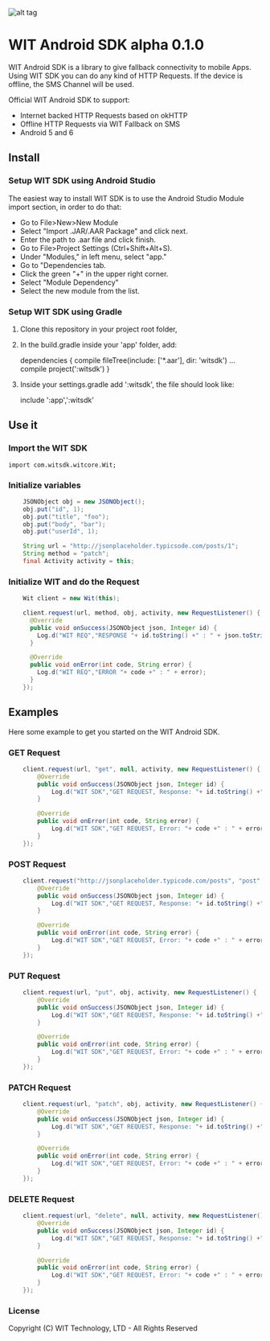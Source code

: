 ![alt tag](https://raw.githubusercontent.com/WithoutInternetTechnology/wit-android-sdk/master/android-sdk%20banner.png)

# WIT Android SDK alpha 0.1.0

WIT Android SDK is a library to give fallback connectivity to mobile Apps.
Using WIT SDK you can do any kind of HTTP Requests.
If the device is offline, the SMS Channel will be used.

Official WIT Android SDK to support:

- Internet backed HTTP Requests based on okHTTP
- Offline HTTP Requests via WIT Fallback on SMS
- Android 5 and 6

## Install

### Setup WIT SDK using Android Studio
The easiest way to install WIT SDK is to use the Android Studio Module import section,
in order to do that:

- Go to File>New>New Module
- Select "Import .JAR/.AAR Package" and click next.
- Enter the path to .aar file and click finish.
- Go to File>Project Settings (Ctrl+Shift+Alt+S).
- Under "Modules," in left menu, select "app."
- Go to "Dependencies tab.
- Click the green "+" in the upper right corner.
- Select "Module Dependency"
- Select the new module from the list.


### Setup WIT SDK using Gradle

1) Clone this repository in your project root folder,
2) In the build.gradle inside your 'app' folder, add:

    dependencies {
        compile fileTree(include: ['*.aar'], dir: 'witsdk')
        ...
        compile project(':witsdk')
    }

3) Inside your settings.gradle add ':witsdk', the file should look like:

    include ':app',':witsdk'

## Use it

### Import the WIT SDK

    import com.witsdk.witcore.Wit;

### Initialize variables
```java
    JSONObject obj = new JSONObject();
    obj.put("id", 1);
    obj.put("title", "foo");
    obj.put("body", "bar");
    obj.put("userId", 1);

    String url = "http://jsonplaceholder.typicsode.com/posts/1";
    String method = "patch";
    final Activity activity = this;
```

### Initialize WIT and do the Request

```java
    Wit client = new Wit(this);

    client.request(url, method, obj, activity, new RequestListener() {
      @Override
      public void onSuccess(JSONObject json, Integer id) {
        Log.d("WIT REQ","RESPONSE "+ id.toString() +" : " + json.toString());
      }

      @Override
      public void onError(int code, String error) {
        Log.d("WIT REQ","ERROR "+ code +" : " + error);
      }
    });
```
## Examples

Here some example to get you started on the WIT Android SDK.

### GET Request
```java
    client.request(url, "get", null, activity, new RequestListener() {
        @Override
        public void onSuccess(JSONObject json, Integer id) {
            Log.d("WIT SDK","GET REQUEST, Response: "+ id.toString() +" : " + json.toString());
        }

        @Override
        public void onError(int code, String error) {
            Log.d("WIT SDK","GET REQUEST, Error: "+ code +" : " + error);
        }
    });
```

### POST Request
```java
    client.request("http://jsonplaceholder.typicode.com/posts", "post", obj, activity, new RequestListener() {
        @Override
        public void onSuccess(JSONObject json, Integer id) {
            Log.d("WIT SDK","GET REQUEST, Response: "+ id.toString() +" : " + json.toString());
        }

        @Override
        public void onError(int code, String error) {
            Log.d("WIT SDK","GET REQUEST, Error: "+ code +" : " + error);
        }
    });
```
### PUT Request
```java
    client.request(url, "put", obj, activity, new RequestListener() {
        @Override
        public void onSuccess(JSONObject json, Integer id) {
            Log.d("WIT SDK","GET REQUEST, Response: "+ id.toString() +" : " + json.toString());
        }

        @Override
        public void onError(int code, String error) {
            Log.d("WIT SDK","GET REQUEST, Error: "+ code +" : " + error);
        }
    });
```
### PATCH Request
```java
    client.request(url, "patch", obj, activity, new RequestListener() {
        @Override
        public void onSuccess(JSONObject json, Integer id) {
            Log.d("WIT SDK","GET REQUEST, Response: "+ id.toString() +" : " + json.toString());
        }

        @Override
        public void onError(int code, String error) {
            Log.d("WIT SDK","GET REQUEST, Error: "+ code +" : " + error);
        }
    });
```
### DELETE Request
```java
    client.request(url, "delete", null, activity, new RequestListener() {
        @Override
        public void onSuccess(JSONObject json, Integer id) {
            Log.d("WIT SDK","GET REQUEST, Response: "+ id.toString() +" : " + json.toString());
        }

        @Override
        public void onError(int code, String error) {
            Log.d("WIT SDK","GET REQUEST, Error: "+ code +" : " + error);
        }
    });
```

### License

Copyright (C) WIT Technology, LTD - All Rights Reserved
